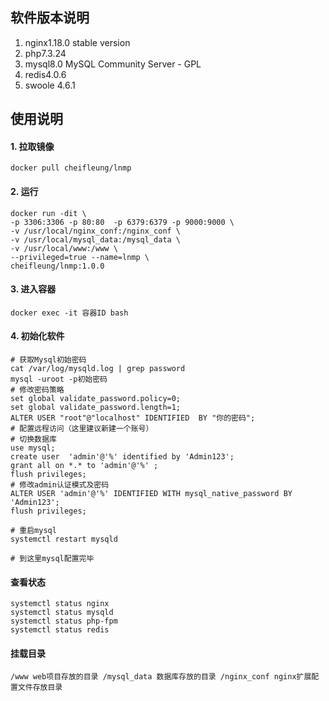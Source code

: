 ## 软件版本说明
1. nginx1.18.0 stable version
2. php7.3.24
3. mysql8.0 MySQL Community Server - GPL
4. redis4.0.6
5. swoole 4.6.1

## 使用说明
#### 1. 拉取镜像
`docker pull cheifleung/lnmp`
#### 2. 运行
    docker run -dit \
    -p 3306:3306 -p 80:80  -p 6379:6379 -p 9000:9000 \
    -v /usr/local/nginx_conf:/nginx_conf \
    -v /usr/local/mysql_data:/mysql_data \
    -v /usr/local/www:/www \
    --privileged=true --name=lnmp \
    cheifleung/lnmp:1.0.0


#### 3. 进入容器
`docker exec -it 容器ID bash `

#### 4. 初始化软件

    # 获取Mysql初始密码
	cat /var/log/mysqld.log | grep password 
    mysql -uroot -p初始密码 
    # 修改密码策略
    set global validate_password.policy=0;
    set global validate_password.length=1;
    ALTER USER "root"@"localhost" IDENTIFIED  BY "你的密码";
	# 配置远程访问（这里建议新建一个账号）
	# 切换数据库
	use mysql;
	create user  'admin'@'%' identified by 'Admin123';
	grant all on *.* to 'admin'@'%' ;
	flush privileges;
	# 修改admin认证模式及密码
	ALTER USER 'admin'@'%' IDENTIFIED WITH mysql_native_password BY 'Admin123';
	flush privileges;
	
	# 重启mysql
	systemctl restart mysqld
	
	# 到这里mysql配置完毕

#### 查看状态
    systemctl status nginx
    systemctl status mysqld
    systemctl status php-fpm
    systemctl status redis
    
#### 挂载目录

`/www web项目存放的目录
/mysql_data 数据库存放的目录
/nginx_conf nginx扩展配置文件存放目录
`